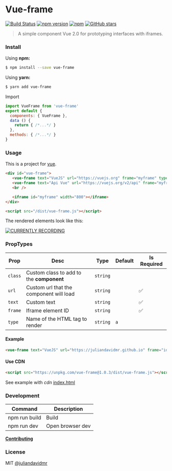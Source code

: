 # Vue-frame

[![Build Status](https://travis-ci.org/juliandavidmr/vue-frame.svg?branch=master)](https://travis-ci.org/juliandavidmr/vue-frame)
[![npm version](https://img.shields.io/npm/v/vue-frame.svg)](https://www.npmjs.com/package/vue-frame)
[![npm](https://img.shields.io/npm/dt/vue-frame.svg)](https://www.npmjs.com/package/vue-frame)
[![GitHub stars](https://img.shields.io/github/stars/juliandavidmr/vue-frame.svg?style=social&label=Star)](https://www.npmjs.com/package/vue-frame)

> A simple component Vue 2.0 for prototyping interfaces with iframes.

### Install
Using **npm:**
```bash
$ npm install --save vue-frame
```

Using **yarn:**
```bash
$ yarn add vue-frame
```

Import
```js
import VueFrame from 'vue-frame'
export default {
  components: { VueFrame },
  data () {
    return { /*...*/ }
  },
  methods: { /*...*/ }
}
```

### Usage

This is a project for [vue](https://github.com/vuejs).

```html
<div id="vue-frame">
   <vue-frame text="VueJS" url="https://vuejs.org" frame="myframe" type="button" class="form-control"></vue-frame>
   <vue-frame text="Api Vue" url="https://vuejs.org/v2/api" frame="myframe" type="a"></vue-frame>
   <br />

   <iframe id="myframe" width="800"></iframe>
</div>

<script src="/dist/vue-frame.js"></script>
```
The rendered elements look like this:

[![CURRENTLY RECORDING](https://raw.githubusercontent.com/juliandavidmr/vue-frame/master/docs/gif.gif)](https://github.com/juliandavidmr/vue-frame)

### PropTypes

| Prop  | Desc          | Type  | Default | Is Required |
| ----- | ------------- | ----- | ------- | ------ |
| `class` | Custom class to add to the **component** | `string` |  |  |
| `url` | Custom url that the component will load | `string` |  | ✅ |
| `text` | Custom text | `string` |  | ✅ |
| `frame` | Iframe element ID | `string` | | ✅ |
| `type` | Name of the HTML tag to render | `string` | `a` | |

#### Example
```html
<vue-frame text="VueJS" url="https://juliandavidmr.github.io" frame="idframe" type="div" class="form-control"></vue-frame>
```

#### Use CDN
```html
<script src="https://unpkg.com/vue-frame@1.0.3/dist/vue-frame.js"></script>
```
See example with _cdn_ [index.html](./index_cdn.html)

### Development

|Command|Description|
|---|---|
|npm run build|Build|
|npm run dev|Open browser dev|

[**Contributing**](./CONTRIBUTING.md)

### License

MIT [@juliandavidmr](https://github.com/juliandavidmr)